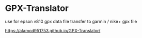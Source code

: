 # GPX-Translator
use for epson v810 gpx data file transfer to garmin / nike+ gpx file

https://alamod951753.github.io/GPX-Translator/ 
